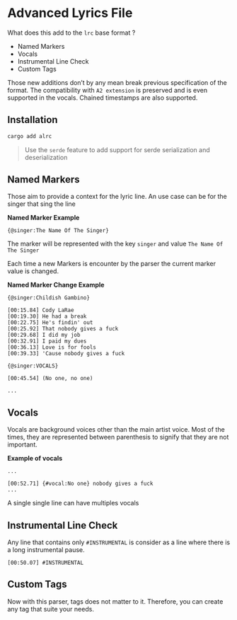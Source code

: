 # Advanced Lyrics File

What does this add to the `lrc` base format ?

- Named Markers
- Vocals
- Instrumental Line Check
- Custom Tags

Those new additions don’t by any mean break previous specification of the
format. The compatibility with `A2 extension` is preserved and is even
supported in the vocals. Chained timestamps are also supported.

## Installation

```bash
cargo add alrc
```

> Use the `serde` feature to add support for serde serialization and deserialization


## Named Markers

Those aim to provide a context for the lyric line.
An use case can be for the singer that sing the line

**Named Marker Example**

```lrc
{@singer:The Name Of The Singer}
```

The marker will be represented with the key `singer` and
value `The Name Of The Singer`

Each time a new Markers is encounter by the parser the current marker
value is changed.

**Named Marker Change Example**

```lrc
{@singer:Childish Gambino}

[00:15.84] Cody LaRae
[00:19.30] He had a break
[00:22.75] He's findin' out
[00:25.92] That nobody gives a fuck
[00:29.68] I did my job
[00:32.91] I paid my dues
[00:36.13] Love is for fools
[00:39.33] 'Cause nobody gives a fuck

{@singer:VOCALS}

[00:45.54] (No one, no one)

...
```

## Vocals

Vocals are background voices other than the main artist voice.
Most of the times, they are represented between parenthesis to signify
that they are not important.

**Example of vocals**

```lrc
...

[00:52.71] {#vocal:No one} nobody gives a fuck
...
```

A single single line can have multiples vocals

## Instrumental Line Check

Any line that contains only `#INSTRUMENTAL` is consider as a line where
there is a long instrumental pause.

```lrc
[00:50.07] #INSTRUMENTAL
```

## Custom Tags

Now with this parser, tags does not matter to it. Therefore, you can create any
tag that suite your needs.
